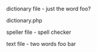 dictionary file - just the word foo?

dictionary.php

speller file - spell checker

text file - two words foo bar